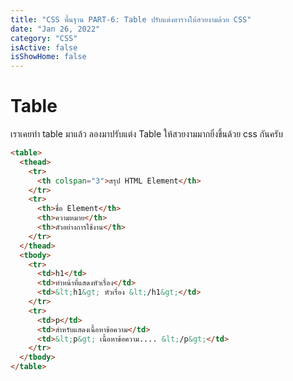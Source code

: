 ```yaml
---
title: "CSS พื้นฐาน PART-6: Table ปรับแต่งตารางให้สวยงามด้วย CSS"
date: "Jan 26, 2022"
category: "CSS"
isActive: false
isShowHome: false
---
```


# Table

เราเคยทำ table มาแล้ว ลองมาปรับแต่ง Table ให้สวยงามมากยิ่งขึ้นด้วย css กันครับ

```html
<table>
  <thead>
    <tr>
      <th colspan="3">สรุป HTML Element</th>
    </tr>
    <tr>
      <th>ชื่อ Element</th>
      <th>ความหมาย</th>
      <th>ตัวอย่างการใช้งาน</th>
    </tr>
  </thead>
  <tbody>
    <tr>
      <td>h1</td>
      <td>ทำหน้าที่แสดงหัวเรื่อง</td>
      <td>&lt;h1&gt; หัวเรื่อง &lt;/h1&gt;</td>
    </tr>
    <tr>
      <td>p</td>
      <td>สำหรับแสดงเนื้อหาข้อความ</td>
      <td>&lt;p&gt; เนื้อหาข้อความ.... &lt;/p&gt;</td>
    </tr>
  </tbody>
</table>
```

```css

```

